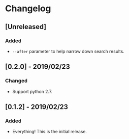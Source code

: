 # Changelog

## [Unreleased]

### Added

- `--after` parameter to help narrow down search results.

## [0.2.0] - 2019/02/23

### Changed

- Support python 2.7.

## [0.1.2] - 2019/02/23

### Added

- Everything! This is the initial release.
